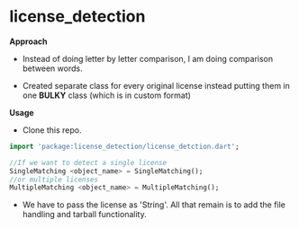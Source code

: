 # license_detection


 **Approach**
 
   * Instead of doing letter by letter comparison, I am doing comparison between words.
  
   * Created separate class for every original license instead putting them in one **BULKY** class
     (which is in custom format)

 **Usage** 
  
   * Clone this repo.
   
   ```Dart
   import 'package:license_detection/license_detction.dart';
   
   //If we want to detect a single license
   SingleMatching <object_name> = SingleMatching();
   //or multiple licenses
   MultipleMatching <object_name> = MultipleMatching();
   ```
   
   * We have to pass the license as 'String'. All that remain is to add the file handling and tarball functionality.

